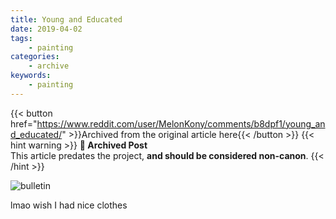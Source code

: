 ```yaml
---
title: Young and Educated
date: 2019-04-02
tags:
    - painting
categories:
    - archive
keywords:
    - painting
---
```

{{< button href="https://www.reddit.com/user/MelonKony/comments/b8dpf1/young_and_educated/" >}}Archived from the original article here{{< /button >}}
{{< hint warning >}}
**🌸 Archived Post**  
This article predates the project, **and should be considered non-canon**.
{{< /hint >}}

![bulletin](/images/educated.jpg)

lmao wish I had nice clothes
